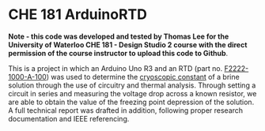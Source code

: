 # CHE 181 ArduinoRTD
**Note - this code was developed and tested by Thomas Lee for the University of Waterloo CHE 181 - Design Studio 2 course with the direct permission of the course instructor to upload this code to Github**. 

This is a project in which an Arduino Uno R3 and an RTD (part no. [F2222-1000-A-100](https://www.omega.ca/en/search/?text=F2222-1000-A-100)) was used to determine the [cryoscopic constant](https://en.wikipedia.org/wiki/Cryoscopic_constant) of a brine solution through the use of circuitry and thermal analysis.
Through setting a circuit in series and measuring the voltage drop across a known resistor, we are able to obtain the value of the freezing point depression of the solution. 
A full technical report was drafted in addition, following proper research documentation and IEEE referencing. 
